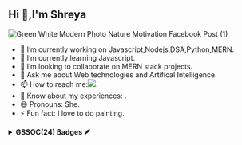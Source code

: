 ## Hi 👋,I'm Shreya 




![Green White Modern Photo Nature Motivation Facebook Post (1)](https://github.com/user-attachments/assets/e35864ba-60e1-49ef-883a-4f5aec7aeabf)
- 🔭 I’m currently working on Javascript,Nodejs,DSA,Python,MERN.
- 🌱 I’m currently learning Javascript.
- 👯 I’m looking to collaborate on MERN stack projects.
- 💬 Ask me about Web technologies and Artifical Intelligence.
- 📫 How to reach me:<a email="shreyasupe510@gmail.com"><img src="C:\Users\Dell\Downloads\gmail (1).png"></img></a>.
- 📄 Know about my experiences: <a href=""><img src=""></img></a>.
- 😄 Pronouns: She.
- ⚡ Fun fact: I love to do painting.








<details>	
 <summary><b>GSSOC(24) Badges 🪶</b></summary><br>
<div style='display:flex; align-items:center; gap: 10px;' align='center'><a href="https://gssoc.girlscript.tech/leaderboard">
<img src="https://raw.githubusercontent.com/GSSoC24/Postman-Challenge/main/docs/assets/Postman%20White.png" width="100px" height="100px" />
  
</div>
</details>




